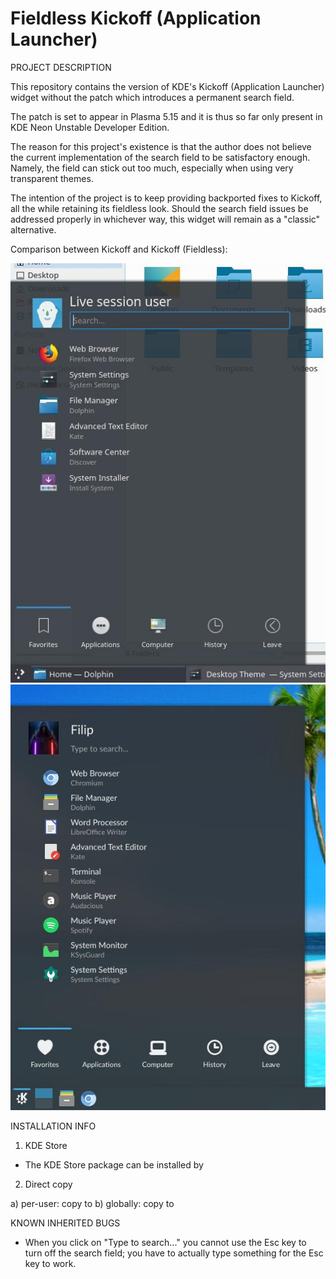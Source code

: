 # Fieldless Kickoff (Application Launcher)

PROJECT DESCRIPTION

This repository contains the version of KDE's Kickoff (Application Launcher) widget without the patch which introduces a permanent search field.

The patch is set to appear in Plasma 5.15 and it is thus so far only present in KDE Neon Unstable Developer Edition.

The reason for this project's existence is that the author does not believe the current implementation of the search field to be satisfactory enough. Namely, the field can stick out too much, especially when using very transparent themes.

The intention of the project is to keep providing backported fixes to Kickoff, all the while retaining its fieldless look. Should the search field issues be addressed properly in whichever way, this widget will remain as a "classic" alternative.


Comparison between Kickoff and Kickoff (Fieldless):

![With Patch](kickoff-wpatch.jpg) ![No Patach](kickoff-nopatch.jpg)

INSTALLATION INFO

1) KDE Store

- The KDE Store package can be installed by

2) Direct copy

a) per-user: copy to 
b) globally: copy to 

KNOWN INHERITED BUGS
- When you click on "Type to search..." you cannot use the Esc key to turn off the search field; you have to actually type something for the Esc key to work. 
